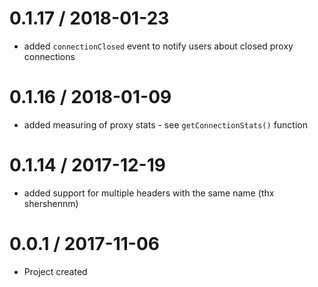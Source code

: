 0.1.17 / 2018-01-23
==================
- added `connectionClosed` event to notify users about closed proxy connections

0.1.16 / 2018-01-09
==================
- added measuring of proxy stats - see `getConnectionStats()` function

0.1.14 / 2017-12-19
==================
- added support for multiple headers with the same name (thx shershennm)

0.0.1 / 2017-11-06
==================
- Project created
